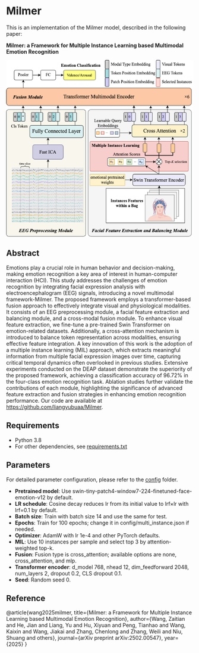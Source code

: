 # Milmer

This is an implementation of the Milmer model, described in the following paper:

**Milmer: a Framework for Multiple Instance Learning based Multimodal Emotion Recognition**

![Preview](./Graphical%20Abstract.png)

## Abstract

Emotions play a crucial role in human behavior and decision-making, making emotion recognition a key area of interest in human-computer interaction (HCI). This study addresses the challenges of emotion recognition by integrating facial expression analysis with electroencephalogram (EEG) signals, introducing a novel multimodal framework-Milmer. The proposed framework employs a transformer-based fusion approach to effectively integrate visual and physiological modalities. It consists of an EEG preprocessing module, a facial feature extraction and balancing module, and a cross-modal fusion module. To enhance visual feature extraction, we fine-tune a pre-trained Swin Transformer on emotion-related datasets. Additionally, a cross-attention mechanism is introduced to balance token representation across modalities, ensuring effective feature integration. A key innovation of this work is the adoption of a multiple instance learning (MIL) approach, which extracts meaningful information from multiple facial expression images over time, capturing critical temporal dynamics often overlooked in previous studies. Extensive experiments conducted on the DEAP dataset demonstrate the superiority of the proposed framework, achieving a classification accuracy of 96.72\% in the four-class emotion recognition task. Ablation studies further validate the contributions of each module, highlighting the significance of advanced feature extraction and fusion strategies in enhancing emotion recognition performance. Our code are available at https://github.com/liangyubuaa/Milmer.

## Requirements

- Python 3.8
- For other dependencies, see [requirements.txt](./requirements.txt)

## Parameters

For detailed parameter configuration, please refer to the [config](./config) folder.

- **Pretrained model**: Use swin-tiny-patch4-window7-224-finetuned-face-emotion-v12 by default.
- **LR schedule**: Cosine decay reduces lr from its initial value to lrf×lr with lrf=0.1 by default.
- **Batch size**: Train with batch size 14 and use the same for test.
- **Epochs**: Train for 100 epochs; change it in config/multi_instance.json if needed.
- **Optimizer**: AdamW with lr 1e-4 and other PyTorch defaults.
- **MIL**: Use 10 instances per sample and select top 3 by attention-weighted top-k.
- **Fusion**: Fusion type is cross_attention; available options are none, cross_attention, and mlp.
- **Transformer encoder**: d_model 768, nhead 12, dim_feedforward 2048, num_layers 2, dropout 0.2, CLS dropout 0.1.
- **Seed**: Random seed 0.

## Reference

@article{wang2025milmer,
title={Milmer: a Framework for Multiple Instance Learning based Multimodal Emotion Recognition},
author={Wang, Zaitian and He, Jian and Liang, Yu and Hu, Xiyuan and Peng, Tianhao and Wang, Kaixin and Wang, Jiakai and Zhang, Chenlong and Zhang, Weili and Niu, Shuang and others},
journal={arXiv preprint arXiv:2502.00547},
year={2025}
}
